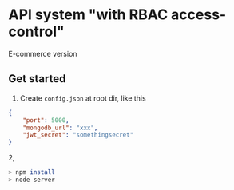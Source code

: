 API system "with RBAC access-control"
===
E-commerce version

Get started
---
1. Create `config.json` at root dir, like this
```JSON
{
	"port": 5000,
	"mongodb_url": "xxx",
	"jwt_secret": "somethingsecret"
}
```
2, 
```sh
> npm install
> node server
```